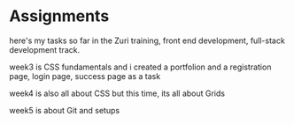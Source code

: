 # Assignments
 here's my tasks so far in the Zuri training, front end development, full-stack development track.
 
 week3 is CSS fundamentals and i created a portfolion and a registration page, login page, success page as a task
 
 week4 is also all about CSS but this time, its all about Grids
 
 week5 is about Git and setups
